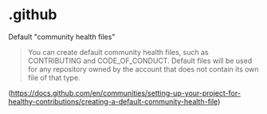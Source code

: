 # .github

Default "community health files"

> You can create default community health files, such as CONTRIBUTING and CODE_OF_CONDUCT. Default files will be used for any repository owned by the account that does not contain its own file of that type.

(https://docs.github.com/en/communities/setting-up-your-project-for-healthy-contributions/creating-a-default-community-health-file)
